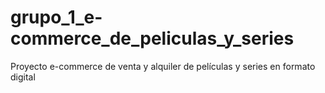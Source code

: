 # grupo_1_e-commerce_de_peliculas_y_series
Proyecto e-commerce de venta y alquiler de películas y series en formato digital
